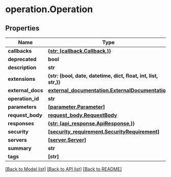 # operation.Operation

## Properties
Name | Type | Description | Notes
------------ | ------------- | ------------- | -------------
**callbacks** | [**{str: (callback.Callback,)}**](Callback.md) |  | [optional] 
**deprecated** | **bool** |  | [optional] 
**description** | **str** |  | [optional] 
**extensions** | **{str: (bool, date, datetime, dict, float, int, list, str,)}** |  | [optional] 
**external_docs** | [**external_documentation.ExternalDocumentation**](ExternalDocumentation.md) |  | [optional] 
**operation_id** | **str** |  | [optional] 
**parameters** | [**[parameter.Parameter]**](Parameter.md) |  | [optional] 
**request_body** | [**request_body.RequestBody**](RequestBody.md) |  | [optional] 
**responses** | [**{str: (api_response.ApiResponse,)}**](ApiResponse.md) |  | [optional] 
**security** | [**[security_requirement.SecurityRequirement]**](SecurityRequirement.md) |  | [optional] 
**servers** | [**[server.Server]**](Server.md) |  | [optional] 
**summary** | **str** |  | [optional] 
**tags** | **[str]** |  | [optional] 

[[Back to Model list]](../README.md#documentation-for-models) [[Back to API list]](../README.md#documentation-for-api-endpoints) [[Back to README]](../README.md)


